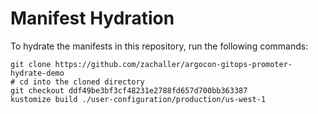 # Manifest Hydration

To hydrate the manifests in this repository, run the following commands:

```shell
git clone https://github.com/zachaller/argocon-gitops-promoter-hydrate-demo
# cd into the cloned directory
git checkout ddf49be3bf3cf48231e2788fd657d700bb363387
kustomize build ./user-configuration/production/us-west-1
```
